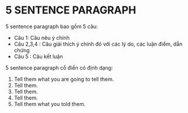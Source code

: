 # 5 SENTENCE PARAGRAPH
5 sentence paragraph bao gồm 5 câu:
* Câu  1: Câu nêu ý chính
* Câu 2,3,4 : Câu giải thích ý chính đó với các lý do, các luận điểm, dẫn chứng
* Câu 5 : Câu kết luận

5 sentence paragraph cổ điển có định dạng:
1) Tell them what you are going to tell them.
2) Tell them.
3) Tell them.
4) Tell them.
5) Tell them what you told them.
